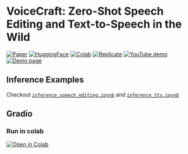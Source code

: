 # VoiceCraft: Zero-Shot Speech Editing and Text-to-Speech in the Wild
[![Paper](https://img.shields.io/badge/arXiv-2403.16973-brightgreen.svg?style=flat-square)](https://arxiv.org/pdf/2403.16973.pdf)  [![HuggingFace](https://img.shields.io/badge/%F0%9F%A4%97%20Hugging%20Face-Spaces-blue)](https://huggingface.co/spaces/pyp1/VoiceCraft_gradio)  [![Colab](https://colab.research.google.com/assets/colab-badge.svg)](https://colab.research.google.com/drive/1IOjpglQyMTO2C3Y94LD9FY0Ocn-RJRg6?usp=sharing)  [![Replicate](https://replicate.com/cjwbw/voicecraft/badge)](https://replicate.com/cjwbw/voicecraft)  [![YouTube demo](https://img.shields.io/youtube/views/eikybOi8iwU)](https://youtu.be/eikybOi8iwU)  [![Demo page](https://img.shields.io/badge/Audio_Samples-blue?logo=Github&style=flat-square)](https://jasonppy.github.io/VoiceCraft_web/)


## Inference Examples
Checkout [`inference_speech_editing.ipynb`](./inference_speech_editing.ipynb) and [`inference_tts.ipynb`](./inference_tts.ipynb)

## Gradio
### Run in colab

[![Open in Colab](https://colab.research.google.com/assets/colab-badge.svg)](https://colab.research.google.com/drive/1IOjpglQyMTO2C3Y94LD9FY0Ocn-RJRg6?usp=sharing)


